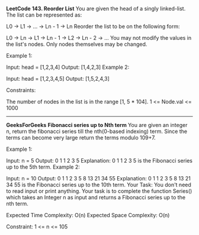 **LeetCode**
**143. Reorder List**
You are given the head of a singly linked-list. The list can be represented as:

L0 → L1 → … → Ln - 1 → Ln
Reorder the list to be on the following form:

L0 → Ln → L1 → Ln - 1 → L2 → Ln - 2 → …
You may not modify the values in the list's nodes. Only nodes themselves may be changed.

 

Example 1:


Input: head = [1,2,3,4]
Output: [1,4,2,3]
Example 2:


Input: head = [1,2,3,4,5]
Output: [1,5,2,4,3]
 

Constraints:

The number of nodes in the list is in the range [1, 5 * 104].
1 <= Node.val <= 1000

********
**GeeksForGeeks**
**Fibonacci series up to Nth term**
You are given an integer n, return the fibonacci series till the nth(0-based indexing) term. Since the terms can become very large return the terms modulo 109+7.

Example 1:

Input:
n = 5
Output:
0 1 1 2 3 5
Explanation:
0 1 1 2 3 5 is the Fibonacci series up to the 5th term.
Example 2:

Input:
n = 10
Output:
0 1 1 2 3 5 8 13 21 34 55
Explanation:
0 1 1 2 3 5 8 13 21 34 55 is the Fibonacci series up to the 10th term.
Your Task:
You don't need to read input or print anything. Your task is to complete the function Series() which takes an Integer n as input and returns a Fibonacci series up to the nth term.

Expected Time Complexity: O(n)
Expected Space Complexity: O(n)

Constraint:
1 <= n <= 105

